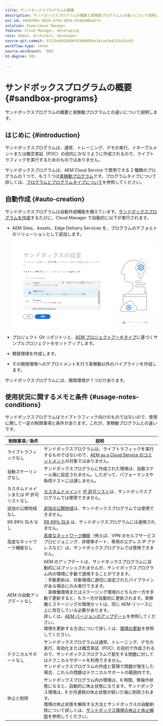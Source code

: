 ```yaml
---
title: サンドボックスプログラムの概要
description: サンドボックスプログラムの概要と実稼動プログラムとの違いについて説明します。
exl-id: 4606590c-6826-4794-9d2e-5548a00aa2fa
solution: Experience Manager
feature: Cloud Manager, Developing
role: Admin, Architect, Developer
source-git-commit: 0712ba8918696f4300089be24cad3e4125416c02
workflow-type: tm+mt
source-wordcount: '503'
ht-degree: 99%

---
```



# サンドボックスプログラムの概要 {#sandbox-programs}

サンドボックスプログラムの概要と実稼動プログラムとの違いについて説明します。

## はじめに {#introduction}

サンドボックスプログラムは、通常、トレーニング、デモの実行、イネーブルメントまたは概念実証（POC）の目的にかなうように作成されるので、ライブトラフィックを実行するためのものではありません。

サンドボックスプログラムは、AEM Cloud Service で使用できる 2 種類のプログラムの 1 つで、もう 1 つは[実稼動プログラム](introduction-production-programs.md)です。プログラムタイプについて詳しくは、[プログラムとプログラムタイプについて](/help/implementing/cloud-manager/getting-access-to-aem-in-cloud/program-types.md)を参照してください。

## 自動作成 {#auto-creation}

サンドボックスプログラムは自動作成機能を備えています。[サンドボックスプログラムを作成](/help/implementing/cloud-manager/getting-access-to-aem-in-cloud/creating-sandbox-programs.md)するたびに、Cloud Manager で自動的に以下が実行されます。

* AEM Sites、Assets、Edge Delivery Services を、プログラムのデフォルトのソリューションとして追加します。

  ![サンドボックス用のソリューションとアドオンを選択](assets/sandbox-solutions-add-ons.png)

* プロジェクト Git リポジトリと、[AEM プロジェクトアーキタイプ](https://experienceleague.adobe.com/ja/docs/experience-manager-core-components/using/developing/archetype/overview)に基づくサンプルプロジェクトをセットアップします。
* 開発環境を作成します。
* その開発環境へのデプロイメントを行う実稼動以外のパイプラインを作成します。

サンドボックスプログラムには、開発環境が 1 つだけあります。

## 使用状況に関するメモと条件 {#usage-notes-conditions}

サンドボックスプログラムはライブトラフィック向けのものではないので、使用に関して一定の制限事項と条件があります。これが、実稼動プログラムとの違いです。

| 制限事項／条件 | 説明 |
| --- | --- |
| ライブトラフィックなし | サンドボックスプログラムは、ライブトラフィックを実行するものではないので、[AEM as a Cloud Service のコミットメント](https://www.adobe.com/jp/legal/service-commitments.html)の対象ではありません。 |
| 自動スケーリングなし | サンドボックスプログラムに作成された環境は、自動スケール用に設定されません。したがって、パフォーマンスや負荷テストには適しません。 |
| カスタムドメインまたは IP 許可リストなし | [カスタムドメイン](/help/implementing/cloud-manager/custom-domain-names/introduction.md)と [IP 許可リスト](/help/implementing/cloud-manager/ip-allow-lists/introduction.md)は、サンドボックスプログラムでは使用できません。 |
| 追加の公開地域なし | [追加の公開地域](/help/operations/additional-publish-regions.md)は、サンドボックスプログラムでは使用できません。 |
| 99.99％ SLA なし | [99.99％ SLA](/help/implementing/cloud-manager/getting-access-to-aem-in-cloud/creating-production-programs.md#sla) は、サンドボックスプログラムには適用されません。 |
| 高度なネットワーク機能なし | [高度なネットワーク機能](/help/security/configuring-advanced-networking.md)（例えば、VPN のセルフサービスプロビジョニング、非標準ポート、専用のエグレス IP アドレスなど）は、サンドボックスプログラムでは使用できません。 |
| AEM の自動アップデートなし | AEM のアップデートは、サンドボックスプログラムに自動的にはプッシュされませんが、サンドボックスプログラム内の環境に手動で適用することができます。<br>：手動更新は、対象環境に適切に設定されたパイプラインがある場合にのみ実行できます。<br>：実稼働環境またはステージング環境のどちらか一方を手動で更新すると、もう一方が自動的に更新されます。実稼働とステージングの環境セットは、同じ AEM リリースに上に存在している必要があります。<br>詳しくは、[AEM バージョンのアップデート](/help/implementing/deploying/aem-version-updates.md)を参照してください。<br>環境を更新する方法について詳しくは、[環境の更新](/help/implementing/cloud-manager/manage-environments.md#updating-dev-environment)を参照してください。 |
| テクニカルサポートなし | サンドボックスプログラムは通常、トレーニング、デモの実行、有効化または概念実証（POC）の目的で作成されるので、サンドボックスプログラムで発生する問題に対してはテクニカルサポートを利用できません。<br>サンドボックスプログラムの作成と管理で問題が発生した場合、これらの問題はテクニカルサポートの範囲内です。 |
| 休止と削除 | サンドボックスプログラム内の環境は、8 時間、無操作状態になると、自動的に休止状態になります。サンドボックス環境は、6 か月連続の休止状態が続いた後に削除されます。<br>環境の休止状態を解除する方法とサンドボックスの自動削除について詳しくは、[サンドボックス環境の休止と休止解除](/help/implementing/cloud-manager/getting-access-to-aem-in-cloud/hibernating-environments.md)を参照してください。 |
